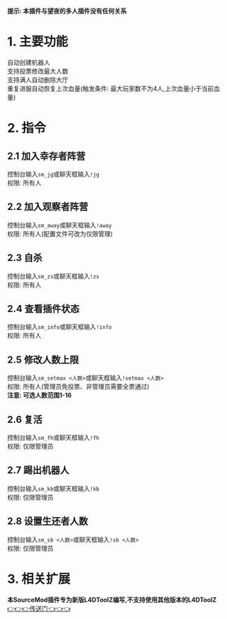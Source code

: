 **提示: 本插件与望夜的多人插件没有任何关系**

# 1. 主要功能
自动创建机器人  
支持投票修改最大人数  
支持满人自动删除大厅  
重复进服自动恢复上次血量(触发条件: 最大玩家数不为4人,上次血量小于当前血量)

# 2. 指令
## 2.1 加入幸存者阵营
控制台输入`sm_jg`或聊天框输入`!jg`  
权限: 所有人
## 2.2 加入观察者阵营
控制台输入`sm_away`或聊天框输入`!away`  
权限: 所有人(配置文件可改为仅限管理)
## 2.3 自杀
控制台输入`sm_zs`或聊天框输入`!zs`  
权限: 所有人
## 2.4 查看插件状态
控制台输入`sm_info`或聊天框输入`!info`  
权限: 所有人
## 2.5 修改人数上限
控制台输入`sm_setmax <人数>`或聊天框输入`!setmax <人数>`  
权限: 所有人(管理员免投票、非管理员需要全票通过)  
**注意: 可选人数范围1-16**
## 2.6 复活
控制台输入`sm_fh`或聊天框输入`!fh`  
权限: 仅限管理员
## 2.7 踢出机器人
控制台输入`sm_kb`或聊天框输入`!kb`  
权限: 仅限管理员
## 2.8 设置生还者人数
控制台输入`sm_sb <人数>`或聊天框输入`!sb <人数>`  
权限: 仅限管理员

# 3. 相关扩展
**本SourceMod插件专为新版L4DToolZ编写,不支持使用其他版本的L4DToolZ**  
[👉👉👉传送门👈👈👈](https://github.com/lakwsh/l4dtoolz/releases/latest)

